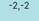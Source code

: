 <div id="dummy" style=" background-color:powderblue;text-align:center;height: 100%;width:100%;position:absolute;top:0;right:0;bottom:0;left:0;">-2,-2</div>

<script>
document.getElementById("dummy").addEventListener("touchstart", function (event) {
      var i;
  for (i=0; i < event.touches.length; i++) {
    //console.log("touchpoint[" + i + "].screenX = " + event.touches[i].screenX);
    //console.log("touchpoint[" + i + "].screenY = " + event.touches[i].screenY);
    var x=event.touches[i].screenX*2.75;
    var y=event.touches[i].screenY*2.75;
    document.getElementById("dummy").innerHTML = x +","+ y;
  }
});
document.getElementById("dummy").addEventListener("touchend", function (event) {
    document.getElementById("dummy").innerHTML = "-2,-2";
});
window.addEventListener("devicemotion", function(event) {

var touch = document.getElementById("dummy").innerHTML;
var ts = (new Date()).getTime() / 1000;

console.log(touch, "," ,"ACCEL,", ts, "," , String(event.acceleration.x), "," , String(event.acceleration.y) , "," , String(event.acceleration.z));
console.log(touch, "," ,"GYRO,", ts, "," , parseFloat(event.rotationRate.alpha) , "," , parseFloat(event.rotationRate.beta) , "," , parseFloat(event.rotationRate.gamma));
}, false);

</script>

